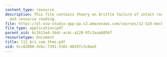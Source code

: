 ```yaml
---
content_type: resource
description: This file contains theory on brittle failure of intact rock with assigned
  and resource reading.
file: https://ol-ocw-studio-app-qa.s3.amazonaws.com/courses/12-524-mechanical-properties-of-rocks-fall-2005/5cc02008dcbc7291310140297c3c8ae5_l12_bri_com_theo.pdf
file_type: application/pdf
parent_uid: 6c1611e4-16dc-ac4c-a120-97c2aaa685b7
resourcetype: Document
title: l12_bri_com_theo.pdf
uid: 5cc02008-dcbc-7291-3101-40297c3c8ae5
---
```

